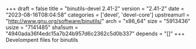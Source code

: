 +++
draft = false
title = "binutils-devel 2.41-2"
version = "2.41-2"
date = "2023-08-16T08:04:58"
categories = ['devel', 'devel-core']
upstreamurl = "http://www.gnu.org/software/binutils/"
arch = "x86_64"
size = "5913436"
usize = "7141485"
sha1sum = "4940ada36f4edc15a7b24b957d6c2362c5d0b337"
depends = "[]"
+++
Develompent files for binutils
